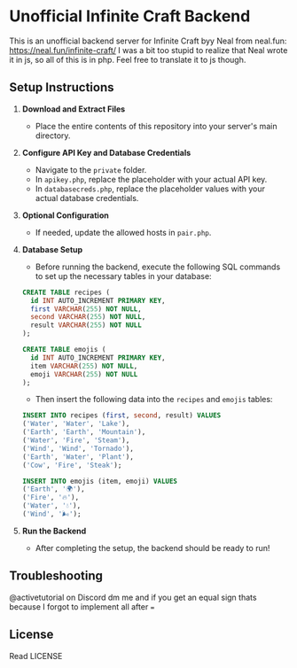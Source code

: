 # Unofficial Infinite Craft Backend

This is an unofficial backend server for Infinite Craft byy Neal from neal.fun: https://neal.fun/infinite-craft/
I was a bit too stupid to realize that Neal wrote it in js, so all of this is in php. Feel free to translate it to js though.

## Setup Instructions

1. **Download and Extract Files**
   - Place the entire contents of this repository into your server's main directory.

2. **Configure API Key and Database Credentials**
   - Navigate to the `private` folder.
   - In `apikey.php`, replace the placeholder with your actual API key.
   - In `databasecreds.php`, replace the placeholder values with your actual database credentials.

3. **Optional Configuration**
   - If needed, update the allowed hosts in `pair.php`.

4. **Database Setup**
   - Before running the backend, execute the following SQL commands to set up the necessary tables in your database:

   ```sql
   CREATE TABLE recipes (
     id INT AUTO_INCREMENT PRIMARY KEY,
     first VARCHAR(255) NOT NULL,
     second VARCHAR(255) NOT NULL,
     result VARCHAR(255) NOT NULL
   );

   CREATE TABLE emojis (
     id INT AUTO_INCREMENT PRIMARY KEY,
     item VARCHAR(255) NOT NULL,
     emoji VARCHAR(255) NOT NULL
   );
   ```

   - Then insert the following data into the `recipes` and `emojis` tables:

   ```sql
   INSERT INTO recipes (first, second, result) VALUES
   ('Water', 'Water', 'Lake'),
   ('Earth', 'Earth', 'Mountain'),
   ('Water', 'Fire', 'Steam'),
   ('Wind', 'Wind', 'Tornado'),
   ('Earth', 'Water', 'Plant'),
   ('Cow', 'Fire', 'Steak');

   INSERT INTO emojis (item, emoji) VALUES
   ('Earth', '🌍'),
   ('Fire', '🔥'),
   ('Water', '💧'),
   ('Wind', '🌬️');
   ```

5. **Run the Backend**
   - After completing the setup, the backend should be ready to run!

## Troubleshooting

@activetutorial on Discord dm me and if you get an equal sign thats because I forgot to implement all after ``=``

## License

Read LICENSE
